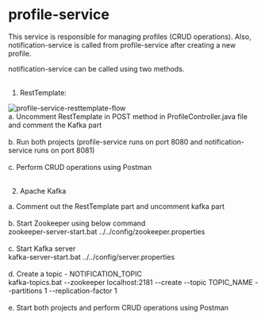 # profile-service

This service is responsible for managing profiles (CRUD operations). Also, notification-service is called from profile-service after creating a new profile.

notification-service can be called using two methods.<br/><br/>

1. RestTemplate:

![profile-service-resttemplate-flow](https://user-images.githubusercontent.com/37982804/151371457-3f04d393-f54c-4357-a900-f3b419b04150.jpg)
<br/>
a. Uncomment RestTemplate in POST method in ProfileController.java file and comment the Kafka part <br/><br/>
b. Run both projects (profile-service runs on port 8080 and notification-service runs on port 8081) <br/><br/>
c. Perform CRUD operations using Postman <br/><br/>

2. Apache Kafka

a. Comment out the RestTemplate part and uncomment kafka part<br/><br/>
b. Start Zookeeper using below command<br/>
zookeeper-server-start.bat ../../config/zookeeper.properties<br/><br/>
c. Start Kafka server<br/>
kafka-server-start.bat ../../config/server.properties<br/><br/>
d. Create a topic - NOTIFICATION_TOPIC<br/>
kafka-topics.bat --zookeeper localhost:2181 --create --topic TOPIC_NAME --partitions 1 --replication-factor 1<br/><br/>
e. Start both projects and perform CRUD operations using Postman
